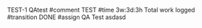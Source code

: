 TEST-1 QAtest
#comment TEST
#time 3w:3d:3h Total work logged
#transition DONE
#assign QA Test
asdasd
